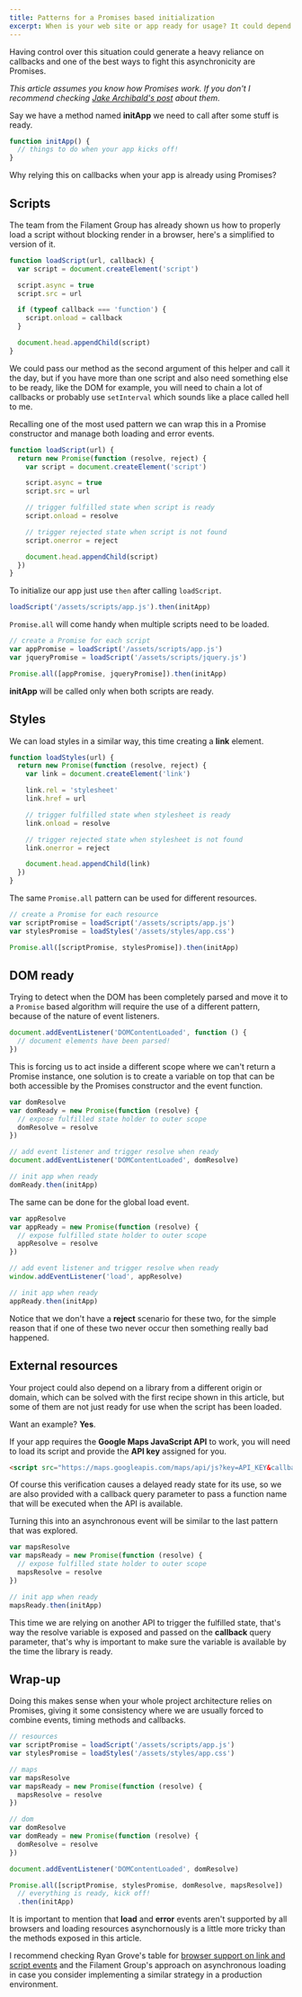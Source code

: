 ```yaml
---
title: Patterns for a Promises based initialization
excerpt: When is your web site or app ready for usage? It could depend on scripts and styles being loaded, it might need an external API to be accessible, or all of them together.
---
```


Having control over this situation could generate a heavy reliance on callbacks and one of the best ways to fight this asynchronicity are Promises.

_This article assumes you know how Promises work. If you don't I recommend checking [Jake Archibald's post][1] about them._

Say we have a method named **initApp** we need to call after some stuff is ready.

```js
function initApp() {
  // things to do when your app kicks off!
}
```

Why relying this on callbacks when your app is already using Promises?

## Scripts

The team from the Filament Group has already shown us how to properly load a script without blocking render in a browser, here's a simplified to version of it.

```js
function loadScript(url, callback) {
  var script = document.createElement('script')

  script.async = true
  script.src = url

  if (typeof callback === 'function') {
    script.onload = callback
  }

  document.head.appendChild(script)
}
```

We could pass our method as the second argument of this helper and call it the day, but if you have more than one script and also need something else to be ready, like the DOM for example, you will need to chain a lot of callbacks or probably use `setInterval` which sounds like a place called hell to me.

Recalling one of the most used pattern we can wrap this in a Promise constructor and manage both loading and error events.

```js
function loadScript(url) {
  return new Promise(function (resolve, reject) {
    var script = document.createElement('script')

    script.async = true
    script.src = url

    // trigger fulfilled state when script is ready
    script.onload = resolve

    // trigger rejected state when script is not found
    script.onerror = reject

    document.head.appendChild(script)
  })
}
```

To initialize our app just use `then` after calling `loadScript`.

```js
loadScript('/assets/scripts/app.js').then(initApp)
```

`Promise.all` will come handy when multiple scripts need to be loaded.

```js
// create a Promise for each script
var appPromise = loadScript('/assets/scripts/app.js')
var jqueryPromise = loadScript('/assets/scripts/jquery.js')

Promise.all([appPromise, jqueryPromise]).then(initApp)
```

**initApp** will be called only when both scripts are ready.

## Styles

We can load styles in a similar way, this time creating a **link** element.

```js
function loadStyles(url) {
  return new Promise(function (resolve, reject) {
    var link = document.createElement('link')

    link.rel = 'stylesheet'
    link.href = url

    // trigger fulfilled state when stylesheet is ready
    link.onload = resolve

    // trigger rejected state when stylesheet is not found
    link.onerror = reject

    document.head.appendChild(link)
  })
}
```

The same `Promise.all` pattern can be used for different resources.

```js
// create a Promise for each resource
var scriptPromise = loadScript('/assets/scripts/app.js')
var stylesPromise = loadStyles('/assets/styles/app.css')

Promise.all([scriptPromise, stylesPromise]).then(initApp)
```

## DOM ready

Trying to detect when the DOM has been completely parsed and move it to a `Promise` based algorithm will require the use of a different pattern, because of the nature of event listeners.

```js
document.addEventListener('DOMContentLoaded', function () {
  // document elements have been parsed!
})
```

This is forcing us to act inside a different scope where we can't return a Promise instance, one solution is to create a variable on top that can be both accessible by the Promises constructor and the event function.

```js
var domResolve
var domReady = new Promise(function (resolve) {
  // expose fulfilled state holder to outer scope
  domResolve = resolve
})

// add event listener and trigger resolve when ready
document.addEventListener('DOMContentLoaded', domResolve)

// init app when ready
domReady.then(initApp)
```

The same can be done for the global load event.

```js
var appResolve
var appReady = new Promise(function (resolve) {
  // expose fulfilled state holder to outer scope
  appResolve = resolve
})

// add event listener and trigger resolve when ready
window.addEventListener('load', appResolve)

// init app when ready
appReady.then(initApp)
```

Notice that we don't have a **reject** scenario for these two, for the simple reason that if one of these two never occur then something really bad happened.

## External resources

Your project could also depend on a library from a different origin or domain, which can be solved with the first recipe shown in this article, but some of them are not just ready for use when the script has been loaded.

Want an example? **Yes**.

If your app requires the **Google Maps JavaScript API** to work, you will need to load its script and provide the **API key** assigned for you.

```html
<script src="https://maps.googleapis.com/maps/api/js?key=API_KEY&callback=mapsResolve"></script>
```

Of course this verification causes a delayed ready state for its use, so we are also provided with a callback query parameter to pass a function name that will be executed when the API is available.

Turning this into an asynchronous event will be similar to the last pattern that was explored.

```js
var mapsResolve
var mapsReady = new Promise(function (resolve) {
  // expose fulfilled state holder to outer scope
  mapsResolve = resolve
})

// init app when ready
mapsReady.then(initApp)
```

This time we are relying on another API to trigger the fulfilled state, that's way the resolve variable is exposed and passed on the **callback** query parameter, that's why is important to make sure the variable is available by the time the library is ready.

## Wrap-up

Doing this makes sense when your whole project architecture relies on Promises, giving it some consistency where we are usually forced to combine events, timing methods and callbacks.

```js
// resources
var scriptPromise = loadScript('/assets/scripts/app.js')
var stylesPromise = loadStyles('/assets/styles/app.css')

// maps
var mapsResolve
var mapsReady = new Promise(function (resolve) {
  mapsResolve = resolve
})

// dom
var domResolve
var domReady = new Promise(function (resolve) {
  domResolve = resolve
})

document.addEventListener('DOMContentLoaded', domResolve)

Promise.all([scriptPromise, stylesPromise, domResolve, mapsResolve])
  // everything is ready, kick off!
  .then(initApp)
```

It is important to mention that **load** and **error** events aren't supported by all browsers and loading resources asynchornously is a little more tricky than the methods exposed in this article.

I recommend checking Ryan Grove's table for [browser support on link and script events][2] and the Filament Group's approach on asynchronous loading in case you consider implementing a similar strategy in a production environment.

[1]: http://www.html5rocks.com/en/tutorials/es6/promises/
[2]: https://pie.gd/test/script-link-events/
